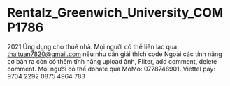 # Rentalz_Greenwich_University_COMP1786
2021 Ứng dụng cho thuê nhà. Mọi người có thể liên lạc qua thaituan7820@gmail.com nếu như cần giải thích code
Ngoài các tính năng cơ bản ra còn có thêm tính năng upload ảnh, FIlter, add comment, delete comment. Mọi người có thể donate qua MoMo: 0778748901. Viettel pay: 9704 2292 0875 4964 783 
